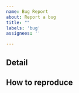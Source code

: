 ```yaml
---
name: Bug Report
about: Report a bug
title: ""
labels: 'bug'
assignees: ''

---
```


## Detail

## How to reproduce
